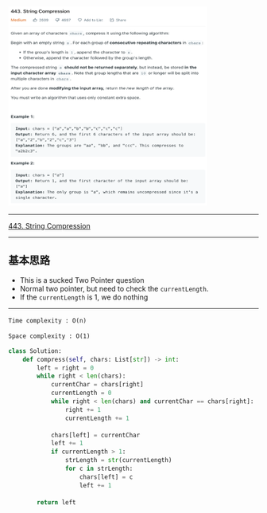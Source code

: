 <img src="2022-11-10-16-49-48.png" width="400" height="400"/>

___
[443. String Compression](https://leetcode.com/problems/string-compression/)
___


## 基本思路
* This is a sucked Two Pointer question
* Normal two pointer, but need to check the `currentLength`.
* If the `currentLength` is 1, we do nothing

___

`Time complexity : O(n)`

`Space complexity : O(1)`
```python
class Solution:
    def compress(self, chars: List[str]) -> int:
        left = right = 0
        while right < len(chars):
            currentChar = chars[right]
            currentLength = 0
            while right < len(chars) and currentChar == chars[right]:
                right += 1
                currentLength += 1
            
            chars[left] = currentChar
            left += 1
            if currentLength > 1:
                strLength = str(currentLength)
                for c in strLength:
                    chars[left] = c
                    left += 1
                    
        return left
```